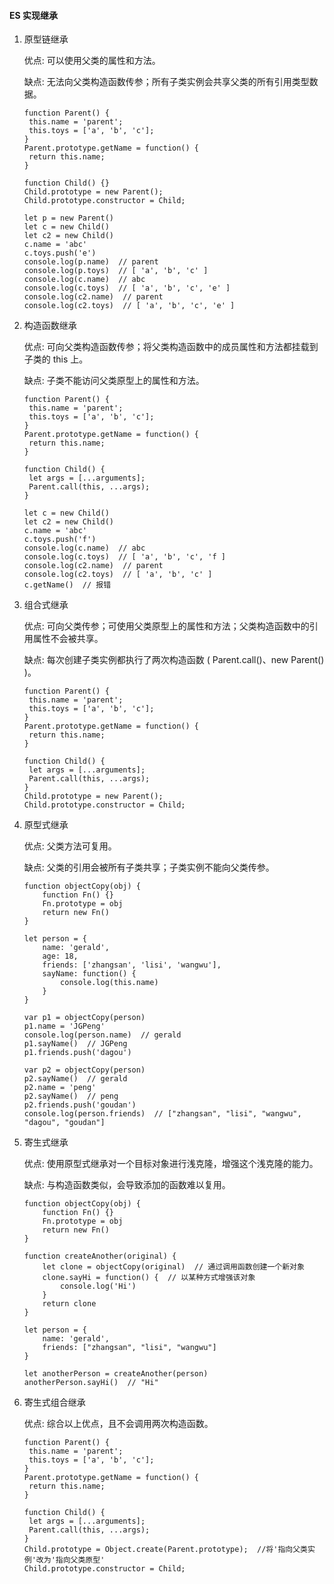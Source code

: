#### ES 实现继承

1. 原型链继承

   优点: 可以使用父类的属性和方法。

   缺点: 无法向父类构造函数传参；所有子类实例会共享父类的所有引用类型数据。

   ```
   function Parent() {
   	this.name = 'parent';
   	this.toys = ['a', 'b', 'c'];
   }
   Parent.prototype.getName = function() {
   	return this.name;
   }
   
   function Child() {}
   Child.prototype = new Parent();
   Child.prototype.constructor = Child;
   
   let p = new Parent()
   let c = new Child()
   let c2 = new Child()
   c.name = 'abc'
   c.toys.push('e')
   console.log(p.name)  // parent
   console.log(p.toys)  // [ 'a', 'b', 'c' ]
   console.log(c.name)  // abc
   console.log(c.toys)  // [ 'a', 'b', 'c', 'e' ]
   console.log(c2.name)  // parent
   console.log(c2.toys)  // [ 'a', 'b', 'c', 'e' ]
   ```

   

2. 构造函数继承

   优点: 可向父类构造函数传参；将父类构造函数中的成员属性和方法都挂载到子类的 this 上。

   缺点: 子类不能访问父类原型上的属性和方法。

   ```
   function Parent() {
   	this.name = 'parent';
   	this.toys = ['a', 'b', 'c'];
   }
   Parent.prototype.getName = function() {
   	return this.name;
   }
   
   function Child() {
   	let args = [...arguments];
   	Parent.call(this, ...args);
   }
   
   let c = new Child()
   let c2 = new Child()
   c.name = 'abc'
   c.toys.push('f')
   console.log(c.name)  // abc
   console.log(c.toys)  // [ 'a', 'b', 'c', 'f ]
   console.log(c2.name)  // parent
   console.log(c2.toys)  // [ 'a', 'b', 'c' ]
   c.getName()  // 报错
   ```

   

3. 组合式继承

   优点: 可向父类传参；可使用父类原型上的属性和方法；父类构造函数中的引用属性不会被共享。

   缺点: 每次创建子类实例都执行了两次构造函数 ( Parent.call()、new Parent() )。

   ```
   function Parent() {
   	this.name = 'parent';
   	this.toys = ['a', 'b', 'c'];
   }
   Parent.prototype.getName = function() {
   	return this.name;
   }
   
   function Child() {
   	let args = [...arguments];
   	Parent.call(this, ...args);
   }
   Child.prototype = new Parent();
   Child.prototype.constructor = Child;
   ```

   

4. 原型式继承

   优点: 父类方法可复用。

   缺点: 父类的引用会被所有子类共享；子类实例不能向父类传参。

   ```
   function objectCopy(obj) {
       function Fn() {}
       Fn.prototype = obj
       return new Fn()
   }
   
   let person = {
       name: 'gerald',
       age: 18,
       friends: ['zhangsan', 'lisi', 'wangwu'],
       sayName: function() {
           console.log(this.name)
       }
   }
   
   var p1 = objectCopy(person)
   p1.name = 'JGPeng'
   console.log(person.name)  // gerald
   p1.sayName()  // JGPeng
   p1.friends.push('dagou')
   
   var p2 = objectCopy(person)
   p2.sayName()  // gerald
   p2.name = 'peng'
   p2.sayName()  // peng
   p2.friends.push('goudan')
   console.log(person.friends)  // ["zhangsan", "lisi", "wangwu", "dagou", "goudan"]
   ```

   

5. 寄生式继承

   优点: 使用原型式继承对一个目标对象进行浅克隆，增强这个浅克隆的能力。

   缺点: 与构造函数类似，会导致添加的函数难以复用。

   ```
   function objectCopy(obj) {
       function Fn() {}
       Fn.prototype = obj
       return new Fn()
   }
   
   function createAnother(original) {
       let clone = objectCopy(original)  // 通过调用函数创建一个新对象
       clone.sayHi = function() {  // 以某种方式增强该对象
           console.log('Hi')
       }
       return clone
   }
   
   let person = {
       name: 'gerald',
       friends: ["zhangsan", "lisi", "wangwu"]
   }
   
   let anotherPerson = createAnother(person)
   anotherPerson.sayHi()  // "Hi"
   ```

   

6. 寄生式组合继承

   优点: 综合以上优点，且不会调用两次构造函数。

   ```
   function Parent() {
   	this.name = 'parent';
   	this.toys = ['a', 'b', 'c'];
   }
   Parent.prototype.getName = function() {
   	return this.name;
   }
   
   function Child() {
   	let args = [...arguments];
   	Parent.call(this, ...args);
   }
   Child.prototype = Object.create(Parent.prototype);  //将'指向父类实例'改为'指向父类原型'
   Child.prototype.constructor = Child;
   ```

   
